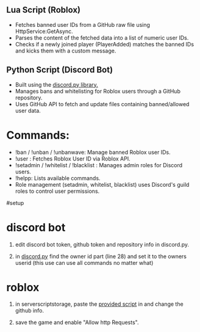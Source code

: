 ## Lua Script (Roblox)
- Fetches banned user IDs from a GitHub raw file using HttpService:GetAsync.
- Parses the content of the fetched data into a list of numeric user IDs.
- Checks if a newly joined player (PlayerAdded) matches the banned IDs and kicks them with a custom message.

## Python Script (Discord Bot)
- Built using the [discord.py library.](https://discordpy.readthedocs.io/en/stable/)
- Manages bans and whitelisting for Roblox users through a GitHub repository.
- Uses GitHub API to fetch and update files containing banned/allowed user data.

# Commands:
- !ban / !unban / !unbanwave: Manage banned Roblox user IDs.
- !user <username>: Fetches Roblox User ID via Roblox API.
- !setadmin <role> / !whitelist <user> / !blacklist <user>: Manages admin roles for Discord users.
- !helpp: Lists available commands.
- Role management (setadmin, whitelist, blacklist) uses Discord's guild roles to control user permissions.

#setup

# discord bot
1. edit discord bot token, github token and repository info in discord.py.

2. in [discord.py](https://github.com/fentfeen/roblox-to-discord-/blob/main/src/bot.py) find the owner id part (line 28) and set it to the owners userid (this use can use all commands no matter what)

# roblox
1. in serverscriptstorage, paste the [provided script](https://github.com/fentfeen/roblox-to-discord-/blob/main/src/roblox.lua) in and change the github info.

2. save the game and enable "Allow http Requests".

